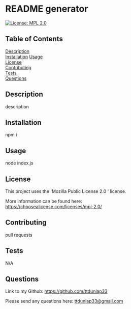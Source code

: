 # README generator

  [![License: MPL 2.0](https://img.shields.io/badge/License-MPL%202.0-brightgreen.svg)](https://choosealicense.com/licenses/lgpl-3.0/)
  
  ## Table of Contents
  
  [Description](#description)  
  [Installation](#installation)
  [Usage](#usage)  
  [License](#license)  
  [Contributing](#contributing)  
  [Tests](#tests)  
  [Questions](#questions)  
  
  ## Description
  
  description

  ## Installation
  
  npm i
  
  ## Usage
  
  node index.js
  
  ## License
  
  This project uses the 'Mozilla Public License 2.0
      ' license. 
  
  More information can be found here: https://choosealicense.com/licenses/mpl-2.0/
  
  ## Contributing
  
  pull requests
  
  ## Tests
  
  N/A
  
  ## Questions
  
  Link to my Github: https://github.com/ttdunlap33

  Please send any questions here: ttdunlap33@gmail.com
  